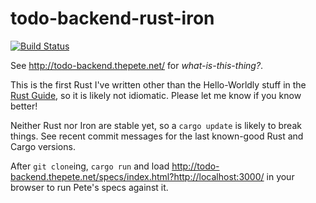 # todo-backend-rust-iron

[![Build Status](https://travis-ci.org/duelinmarkers/todo-backend-rust-iron.svg?branch=master)](https://travis-ci.org/duelinmarkers/todo-backend-rust-iron)

See http://todo-backend.thepete.net/ for *what-is-this-thing?*.

This is the first Rust I've written other than the Hello-Worldly stuff in the
[Rust Guide](http://doc.rust-lang.org/guide.html), so it is likely not idiomatic.
Please let me know if you know better!

Neither Rust nor Iron are stable yet, so a `cargo update` is likely to break things.
See recent commit messages for the last known-good Rust and Cargo versions.

After `git clone`ing, `cargo run` and load
http://todo-backend.thepete.net/specs/index.html?http://localhost:3000/ in your
browser to run Pete's specs against it.
